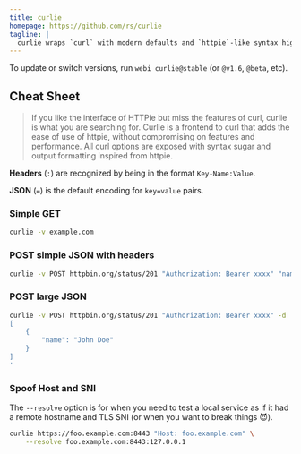 ```yaml
---
title: curlie
homepage: https://github.com/rs/curlie
tagline: |
  curlie wraps `curl` with modern defaults and `httpie`-like syntax highlighting
---
```


To update or switch versions, run `webi curlie@stable` (or `@v1.6`, `@beta`,
etc).

## Cheat Sheet

> If you like the interface of HTTPie but miss the features of curl, curlie is
> what you are searching for. Curlie is a frontend to curl that adds the ease of
> use of httpie, without compromising on features and performance. All curl
> options are exposed with syntax sugar and output formatting inspired from
> httpie.

**Headers** (`:`) are recognized by being in the format `Key-Name:Value`.

**JSON** (`=`) is the default encoding for `key=value` pairs.

### Simple GET

```sh
curlie -v example.com
```

### POST simple JSON with headers

```sh
curlie -v POST httpbin.org/status/201 "Authorization: Bearer xxxx" "name=John Doe"
```

### POST large JSON

```sh
curlie -v POST httpbin.org/status/201 "Authorization: Bearer xxxx" -d '
[
    {
        "name": "John Doe"
    }
]
'
```

### Spoof Host and SNI

The `--resolve` option is for when you need to test a local service as if it had
a remote hostname and TLS SNI (or when you want to break things 😈).

```sh
curlie https://foo.example.com:8443 "Host: foo.example.com" \
    --resolve foo.example.com:8443:127.0.0.1
```
